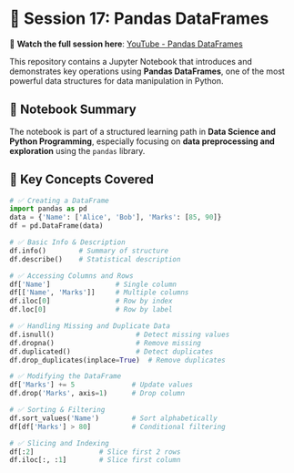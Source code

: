 # 🐼 Session 17: Pandas DataFrames

🎥 **Watch the full session here**: [YouTube - Pandas DataFrames](https://www.youtube.com/live/OG31yhRQxPI?si=KmsTOgksO828LBMQ)

This repository contains a Jupyter Notebook that introduces and demonstrates key operations using **Pandas DataFrames**, one of the most powerful data structures for data manipulation in Python.

## 📘 Notebook Summary

The notebook is part of a structured learning path in **Data Science and Python Programming**, especially focusing on **data preprocessing and exploration** using the `pandas` library.

## 🧠 Key Concepts Covered

```python
# ✅ Creating a DataFrame
import pandas as pd
data = {'Name': ['Alice', 'Bob'], 'Marks': [85, 90]}
df = pd.DataFrame(data)

# ✅ Basic Info & Description
df.info()        # Summary of structure
df.describe()    # Statistical description

# ✅ Accessing Columns and Rows
df['Name']                # Single column
df[['Name', 'Marks']]     # Multiple columns
df.iloc[0]                # Row by index
df.loc[0]                 # Row by label

# ✅ Handling Missing and Duplicate Data
df.isnull()                    # Detect missing values
df.dropna()                    # Remove missing
df.duplicated()                # Detect duplicates
df.drop_duplicates(inplace=True)  # Remove duplicates

# ✅ Modifying the DataFrame
df['Marks'] += 5              # Update values
df.drop('Marks', axis=1)      # Drop column

# ✅ Sorting & Filtering
df.sort_values('Name')        # Sort alphabetically
df[df['Marks'] > 80]          # Conditional filtering

# ✅ Slicing and Indexing
df[:2]                # Slice first 2 rows
df.iloc[:, :1]        # Slice first column
